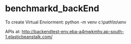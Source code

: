 # benchmarkd_backEnd

To create Virtual Enviorment:
python -m venv c:\path\to\env


APIs at:
http://backendtest-env.eba-a4mwkmhv.ap-south-1.elasticbeanstalk.com/
